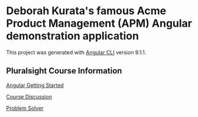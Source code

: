 # Deborah Kurata's famous Acme Product Management (APM) Angular demonstration application

This project was generated with [Angular CLI](https://github.com/angular/angular-cli) version 9.1.1.

## Pluralsight Course Information

[Angular Getting Started](https://app.pluralsight.com/player?course=angular-2-getting-started-update&author=deborah-kurata&name=angular-2-getting-started-update-m3&clip=7&mode=live)

[Course Discussion](https://app.pluralsight.com/library/courses/angular-2-getting-started-update/discussion)

[Problem Solver](https://blogs.msmvps.com/deborahk/angular-2-getting-started-problem-solver/)
